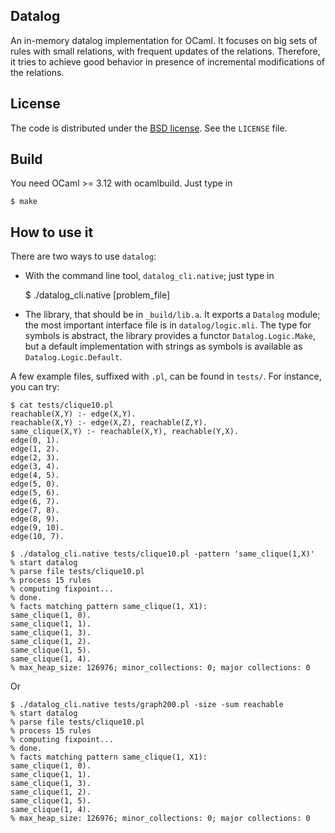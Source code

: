 ## Datalog

An in-memory datalog implementation for OCaml. It focuses on big sets of rules
with small relations, with frequent updates of the relations. Therefore, it
tries to achieve good behavior in presence of incremental modifications of the
relations.

## License

The code is distributed under the [BSD license](http://opensource.org/licenses/BSD-2-Clause).
See the `LICENSE` file.

## Build

You need OCaml >= 3.12 with ocamlbuild. Just type in

    $ make

## How to use it

There are two ways to use `datalog`:

- With the command line tool, `datalog_cli.native`; just type in

    $ ./datalog_cli.native [problem_file]

- The library, that should be in `_build/lib.a`. It exports a `Datalog` module; the most
important interface file is in `datalog/logic.mli`. The type for symbols is abstract, the library
provides a functor `Datalog.Logic.Make`, but a default implementation with strings as symbols
is available as `Datalog.Logic.Default`.

A few example files, suffixed with `.pl`, can be found in `tests/`. For instance, you
can try:

    $ cat tests/clique10.pl
    reachable(X,Y) :- edge(X,Y).
    reachable(X,Y) :- edge(X,Z), reachable(Z,Y).
    same_clique(X,Y) :- reachable(X,Y), reachable(Y,X).
    edge(0, 1).
    edge(1, 2).
    edge(2, 3).
    edge(3, 4).
    edge(4, 5).
    edge(5, 0).
    edge(5, 6).
    edge(6, 7).
    edge(7, 8).
    edge(8, 9).
    edge(9, 10).
    edge(10, 7).

    $ ./datalog_cli.native tests/clique10.pl -pattern 'same_clique(1,X)' 
    % start datalog
    % parse file tests/clique10.pl
    % process 15 rules
    % computing fixpoint...
    % done.
    % facts matching pattern same_clique(1, X1):
    same_clique(1, 0).
    same_clique(1, 1).
    same_clique(1, 3).
    same_clique(1, 2).
    same_clique(1, 5).
    same_clique(1, 4).
    % max_heap_size: 126976; minor_collections: 0; major collections: 0

Or

    $ ./datalog_cli.native tests/graph200.pl -size -sum reachable
    % start datalog
    % parse file tests/clique10.pl
    % process 15 rules
    % computing fixpoint...
    % done.
    % facts matching pattern same_clique(1, X1):
    same_clique(1, 0).
    same_clique(1, 1).
    same_clique(1, 3).
    same_clique(1, 2).
    same_clique(1, 5).
    same_clique(1, 4).
    % max_heap_size: 126976; minor_collections: 0; major collections: 0
